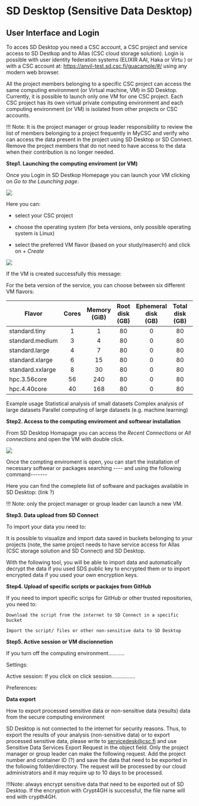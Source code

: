 
# SD Desktop (Sensitive Data Desktop)

## User Interface and Login 

 
To acces SD Desktop you need a CSC account, a CSC project and service access to SD Destkop and to Allas (CSC cloud storage solution). 
Login is possible with user identity federation systems (ELIXIR AAI, Haka or Virtu ) or with a CSC account at: https://anvil-test.sd.csc.fi/guacamole/#/ using any modern web browser. 

All the project members belonging to a specific CSC project can access the same computing environment (or Virtual machine, VM) in SD Desktop. Currently, it is possible to launch only one VM for one CSC project. Each CSC project has its own virtual private computing environment and each computing environment (or VM) is isolated from other projects or CSC accounts. 

!!! Note: It is the project manager or group leader responsibility to review the list of members belonging to a project frequently in MyCSC and verify who can access the data present in the project using SD Desktop or SD Connect. Remove the project members that do not need to have access to the data when their contribution is no longer needed.  


**Step1. Launching the computing enviroment (or VM)**

Once you Login in SD Destkop Homepage you can launch your VM clicking on _Go to the Launching page_. 

 ![](img/SDkScreenshot_1.png)
 
Here you can:

* select your CSC project

* choose the operating system (for beta versions, only possible operating system is Linux)

* select the preferred VM flavor (based on your study/reaserch) and click on _+ Create_

 ![](img/SDEnScreenshot_2.png)

If the VM is created successfully this message: 




For the beta version of the service, you can choose between six different VM flavors:  

|Flavor|Cores|Memory<br/>(GiB)|Root<br/>disk<br/>(GB)|Ephemeral<br/>disk<br/>(GB)|Total<br/>disk<br/>(GB)|Memory/<br/>core<br/>(GiB)|Redundancy|Billing<br/>Units<br/>/h|
|--- |:---:|:---:|:---:|:---:|:---:|:---:|:---:|:---:|
| standard.tiny    | 1 | 1  | 80 | 0 | 80 | 1   |![](/img/circle_icons/p100.svg)![](/img/circle_icons/r100.svg)![](/img/circle_icons/n100.svg)| 0.25 |
| standard.medium  | 3 | 4  | 80 | 0 | 80 | 1.3 |![](/img/circle_icons/p100.svg)![](/img/circle_icons/r100.svg)![](/img/circle_icons/n100.svg)| 1    |
| standard.large   | 4 | 7  | 80 | 0 | 80 | 1.8 |![](/img/circle_icons/p100.svg)![](/img/circle_icons/r100.svg)![](/img/circle_icons/n100.svg)| 2    |
| standard.xlarge  | 6 | 15 | 80 | 0 | 80 | 2.5 |![](/img/circle_icons/p100.svg)![](/img/circle_icons/r100.svg)![](/img/circle_icons/n100.svg)| 4    |
| standard.xxlarge | 8 | 30 | 80 | 0 | 80 | 3.8 |![](/img/circle_icons/p100.svg)![](/img/circle_icons/r100.svg)![](/img/circle_icons/n100.svg)| 8    |
| hpc.3.56core     | 56 | 240 | 80 | 0 | 80 | 4.3 |![](/img/circle_icons/p100.svg)![](/img/circle_icons/r100.svg)![](/img/circle_icons/n100.svg)| 96  |
| hpc.4.40core     | 40 | 168 | 80 | 0 | 80 | 4.2 |![](/img/circle_icons/p100.svg)![](/img/circle_icons/r100.svg)![](/img/circle_icons/n100.svg)| 60  |



Example usage 
Statistical analysis of small datasets 
Complex analysis of large datasets 
Parallel computing of large datasets (e.g. machine learning) 

 **Step2. Access to the computing enviroment and softwear installation**
 
From SD Desktop Homapage you can access the _Recent Connections_ or _All connections_ and open the VM with double click.

 ![](img/SDEnScreenshot_3.png)
 
Once the compting enviroment is open, you can start the installation of necessary softwear or packages searching ---- and using the following command-------

Here you can find the comeplete list of software and packages available in SD Desktop: (link ?)


!!! Note: only the project manager or group leader can launch a new VM.  

 
**Step3. Data upload from SD Connect**

To import your data you need to:

It is possible to visualize and import data saved in buckets belonging to your projects (note, the same project needs to have service access for Allas (CSC storage solution and SD Connect) and SD Desktop. 

With the following tool, you will be able to import data and automatically decrypt the data if you used SDS public key to encrypted them or to import encrypted data if you used your own encryption keys. 




**Step4. Upload of specific scripts or packajes from GitHub**

If you need to import specific scrips for GitHub or other trusted repositories, you need to: 

    Download the script from the internet to SD Connect in a specific bucket 

    Import the script/ files or other non-sensitive data to SD Desktop 
    
**Step5. Active session or VM discionnetion**

If you turn off the computing environment……….. 


Settings:  

Active session: If you click on click session................ 

 

Preferences: 

 


**Data export**

How to export processed sensitive data or non-sensitive data (results) data from the secure computing environment 

SD Desktop is not connected to the internet for security reasons. Thus, to export the results of your analysis (non-sensitive data) or to export processed sensitive data, please write to servicedesk@csc.fi and use Sensitive Data Services Export Request in the object field. Only the project manager or group leader can make the following request. Add the project number and container ID (?) and save the data that need to be exported in the following folder/directory. The request will be processed by our cloud administrators and it may require up to 10 days to be processed.  

!!!Note: always encrypt sensitive data that need to be exported out of SD Desktop. If the encryption with Crypt4GH is successful, the file name will end with crypth4GH. 
